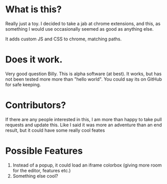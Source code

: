 # What is this?
Really just a toy. I decided to take a jab at chrome extensions, and this, as something I would use occasionally seemed as good as anything else.

It adds custom JS and CSS to chrome, matching paths.


# Does it work.
Very good question Billy. This is alpha software (at best). It works, but has not been tested more more than "hello world". You could say its on GitHub for safe keeping.

# Contributors?
If there are any people interested in this, I am more than happy to take pull requests and update this. Like I said it was more an adventure than an end result, but it could have some really cool feates

# Possible Features
1. Instead of a popup, it could load an iframe colorbox (giving more room for the editor, features etc.)
2. Something else cool?
